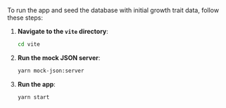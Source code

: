 To run the app and seed the database with initial growth trait data, follow these steps:

1. **Navigate to the `vite` directory**:
   ```sh
   cd vite
   ```

2. **Run the mock JSON server**:
   ```sh
   yarn mock-json:server
   ```

3. **Run the app**:
   ```sh
   yarn start
   ```